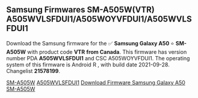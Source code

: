 <h2>Samsung Firmwares SM-A505W(VTR) A505WVLSFDUI1/A505WOYVFDUI1/A505WVLSFDUI1</h2>
Download the Samsung firmware for the ✅ <strong>Samsung Galaxy A50 </strong> ⭐ <strong>SM-A505W</strong> with product code <strong>VTR</strong> <strong> from Canada</strong>. This firmware has version number PDA <strong>A505WVLSFDUI1</strong> and CSC A505WOYVFDUI1. The operating system of this firmware is Android R , with build date 2021-09-28. Changelist <strong>21578199</strong>.


[SM-A505W](https://samfirm.shop/samsung/model/SM-A505W)
[A505WVLSFDUI1](https://samfirm.shop/samsung/pda/A505WVLSFDUI1)
[Download Firmware Samsung Galaxy A50 SM-A505W](https://samfirm.shop/samsung/firmware/460465)
